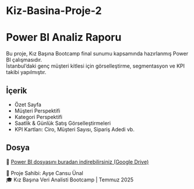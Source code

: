 # Kiz-Basina-Proje-2

#  Power BI Analiz Raporu 

Bu proje, Kız Başına Bootcamp final sunumu kapsamında hazırlanmış Power BI çalışmasıdır.  
İstanbul’daki genç müşteri kitlesi için görselleştirme, segmentasyon ve KPI takibi yapılmıştır.

## İçerik
- Özet Sayfa
- Müşteri Perspektifi
- Kategori Perspektifi
- Saatlik & Günlük Satış Görselleştirmeleri
- KPI Kartları: Ciro, Müşteri Sayısı, Sipariş Adedi vb.

## Dosya
🔗 [Power BI dosyasını buradan indirebilirsiniz (Google Drive)](https://drive.google.com/file/d/1U8fnfs3ntM17EERa-1fBM7yNDvksRE-g/view?usp=sharing)

🧠 Proje Sahibi: Ayşe Cansu Ünal  
🎓 Kız Başına Veri Analisti Bootcamp | Temmuz 2025
